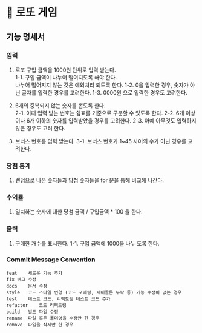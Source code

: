 # 🥇 로또 게임
## 기능 명세서

### 입력
1. 로또 구입 금액을 1000원 단위로 입력 받는다.\
    1-1. 구입 금액이 나누어 떨어지도록 해야 한다.\
    나누어 떨어지지 않는 것은 예외처리 되도록 한다.
    1-2. 0을 입력한 경우, 숫자가 아닌 글자를 입력한 경우를 고려한다.
    1-3. 0000원 으로 입력한 경우도 고려한다.

2. 6개의 중복되지 않는 숫자를 뽑도록 한다.\
    2-1. 이때 입력 받는 번호는 쉼표를 기준으로 구분할 수 있도록 한다.
    2-2. 6개 이상이나 6개 이하의 숫자를 입력받았을 경우를 고려한다.
    2-3. 아예 아무것도 입력하지 않은 경우도 고려 한다.

3. 보너스 번호를 입력 받는다.
    3-1. 보너스 번호가 1~45 사이의 수가 아닌 경우를 고려한다.

### 당첨 통계
1. 랜덤으로 나온 숫자들과 당첨 숫자들을 for 문을 통해 비교해 나간다.

### 수익률
1. 일치하는 숫자에 대한 당첨 금액 / 구입금액 * 100 을 한다.

### 출력
1. 구매한 개수를 표시한다.
    1-1. 구입 금액에 1000을 나누 도록 한다.

### Commit Message Convention
```
feat	새로운 기능 추가
fix	버그 수정
docs	문서 수정
style	코드 스타일 변경 (코드 포매팅, 세미콜론 누락 등) 기능 수정이 없는 경우
test	테스트 코드, 리팩토링 테스트 코드 추가
refactor	코드 리팩토링
build	빌드 파일 수정
rename	파일 혹은 폴더명을 수정만 한 경우
remove	파일을 삭제만 한 경우
```